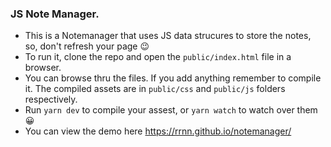 ### JS Note Manager.

- This is a Notemanager that uses JS data strucures to store the notes, so, don't refresh your page :wink:
- To run it, clone the repo and open the `public/index.html` file in a browser.
- You can browse thru the files. If you add anything remember to compile it. The compiled
  assets are in `public/css` and `public/js` folders respectively.
- Run `yarn dev` to compile your assest, or `yarn watch` to watch over them :grinning:
- You can view the demo here https://rrnn.github.io/notemanager/
